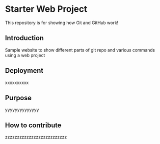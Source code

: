 # Starter Web Project

This repository is for showing how Git and GitHub work!

## Introduction

Sample website to show different parts of git repo and various commands using a web project

## Deployment
xxxxxxxxxx

## Purpose
yyyyyyyyyyyyyy

## How to contribute
zzzzzzzzzzzzzzzzzzzzzzzzzz